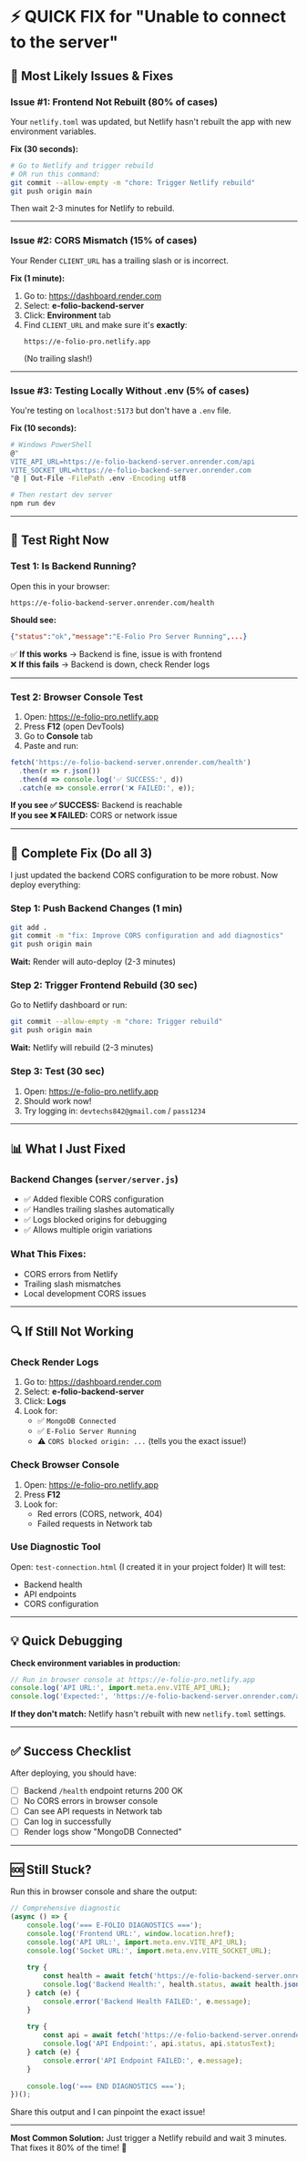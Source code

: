 # ⚡ QUICK FIX for "Unable to connect to the server"

## 🎯 Most Likely Issues & Fixes

### Issue #1: Frontend Not Rebuilt (80% of cases)
Your `netlify.toml` was updated, but Netlify hasn't rebuilt the app with new environment variables.

**Fix (30 seconds):**
```bash
# Go to Netlify and trigger rebuild
# OR run this command:
git commit --allow-empty -m "chore: Trigger Netlify rebuild"
git push origin main
```

Then wait 2-3 minutes for Netlify to rebuild.

---

### Issue #2: CORS Mismatch (15% of cases)
Your Render `CLIENT_URL` has a trailing slash or is incorrect.

**Fix (1 minute):**
1. Go to: https://dashboard.render.com
2. Select: **e-folio-backend-server**
3. Click: **Environment** tab
4. Find `CLIENT_URL` and make sure it's **exactly**:
   ```
   https://e-folio-pro.netlify.app
   ```
   (No trailing slash!)

---

### Issue #3: Testing Locally Without .env (5% of cases)
You're testing on `localhost:5173` but don't have a `.env` file.

**Fix (10 seconds):**
```bash
# Windows PowerShell
@"
VITE_API_URL=https://e-folio-backend-server.onrender.com/api
VITE_SOCKET_URL=https://e-folio-backend-server.onrender.com
"@ | Out-File -FilePath .env -Encoding utf8

# Then restart dev server
npm run dev
```

---

## 🧪 Test Right Now

### Test 1: Is Backend Running?
Open this in your browser:
```
https://e-folio-backend-server.onrender.com/health
```

**Should see:**
```json
{"status":"ok","message":"E-Folio Pro Server Running",...}
```

✅ **If this works** → Backend is fine, issue is with frontend  
❌ **If this fails** → Backend is down, check Render logs

---

### Test 2: Browser Console Test
1. Open: https://e-folio-pro.netlify.app
2. Press **F12** (open DevTools)
3. Go to **Console** tab
4. Paste and run:

```javascript
fetch('https://e-folio-backend-server.onrender.com/health')
  .then(r => r.json())
  .then(d => console.log('✅ SUCCESS:', d))
  .catch(e => console.error('❌ FAILED:', e));
```

**If you see ✅ SUCCESS:** Backend is reachable  
**If you see ❌ FAILED:** CORS or network issue

---

## 🚀 Complete Fix (Do all 3)

I just updated the backend CORS configuration to be more robust. Now deploy everything:

### Step 1: Push Backend Changes (1 min)
```bash
git add .
git commit -m "fix: Improve CORS configuration and add diagnostics"
git push origin main
```

**Wait:** Render will auto-deploy (2-3 minutes)

### Step 2: Trigger Frontend Rebuild (30 sec)
Go to Netlify dashboard or run:
```bash
git commit --allow-empty -m "chore: Trigger rebuild"
git push origin main
```

**Wait:** Netlify will rebuild (2-3 minutes)

### Step 3: Test (30 sec)
1. Open: https://e-folio-pro.netlify.app
2. Should work now!
3. Try logging in: `devtechs842@gmail.com` / `pass1234`

---

## 📊 What I Just Fixed

### Backend Changes (`server/server.js`)
- ✅ Added flexible CORS configuration
- ✅ Handles trailing slashes automatically
- ✅ Logs blocked origins for debugging
- ✅ Allows multiple origin variations

### What This Fixes:
- CORS errors from Netlify
- Trailing slash mismatches
- Local development CORS issues

---

## 🔍 If Still Not Working

### Check Render Logs
1. Go to: https://dashboard.render.com
2. Select: **e-folio-backend-server**
3. Click: **Logs**
4. Look for:
   - ✅ `MongoDB Connected`
   - ✅ `E-Folio Server Running`
   - ⚠️ `CORS blocked origin: ...` (tells you the exact issue!)

### Check Browser Console
1. Open: https://e-folio-pro.netlify.app
2. Press **F12**
3. Look for:
   - Red errors (CORS, network, 404)
   - Failed requests in Network tab

### Use Diagnostic Tool
Open: `test-connection.html` (I created it in your project folder)
It will test:
- Backend health
- API endpoints
- CORS configuration

---

## 💡 Quick Debugging

**Check environment variables in production:**
```javascript
// Run in browser console at https://e-folio-pro.netlify.app
console.log('API URL:', import.meta.env.VITE_API_URL);
console.log('Expected:', 'https://e-folio-backend-server.onrender.com/api');
```

**If they don't match:** Netlify hasn't rebuilt with new `netlify.toml` settings.

---

## ✅ Success Checklist

After deploying, you should have:
- [ ] Backend `/health` endpoint returns 200 OK
- [ ] No CORS errors in browser console
- [ ] Can see API requests in Network tab
- [ ] Can log in successfully
- [ ] Render logs show "MongoDB Connected"

---

## 🆘 Still Stuck?

Run this in browser console and share the output:

```javascript
// Comprehensive diagnostic
(async () => {
    console.log('=== E-FOLIO DIAGNOSTICS ===');
    console.log('Frontend URL:', window.location.href);
    console.log('API URL:', import.meta.env.VITE_API_URL);
    console.log('Socket URL:', import.meta.env.VITE_SOCKET_URL);
    
    try {
        const health = await fetch('https://e-folio-backend-server.onrender.com/health');
        console.log('Backend Health:', health.status, await health.json());
    } catch (e) {
        console.error('Backend Health FAILED:', e.message);
    }
    
    try {
        const api = await fetch('https://e-folio-backend-server.onrender.com/api/auth/verify');
        console.log('API Endpoint:', api.status, api.statusText);
    } catch (e) {
        console.error('API Endpoint FAILED:', e.message);
    }
    
    console.log('=== END DIAGNOSTICS ===');
})();
```

Share this output and I can pinpoint the exact issue!

---

**Most Common Solution:** Just trigger a Netlify rebuild and wait 3 minutes. That fixes it 80% of the time! 🎉
